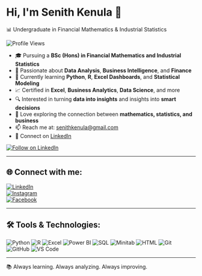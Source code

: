 # Hi, I'm Senith Kenula 👋  
📊 Undergraduate in Financial Mathematics & Industrial Statistics  

![Profile Views](https://komarev.com/ghpvc/?username=senithkenula&color=blue)

- 🎓 Pursuing a **BSc (Hons) in Financial Mathematics and Industrial Statistics**
- 💼 Passionate about **Data Analysis**, **Business Intelligence**, and **Finance**
- 🧠 Currently learning **Python**, **R**, **Excel Dashboards**, and **Statistical Modeling**
- 📈 Certified in **Excel**, **Business Analytics**, **Data Science**, and more
- 🔍 Interested in turning **data into insights** and insights into **smart decisions**
- 🧮 Love exploring the connection between **mathematics, statistics, and business**
- 📫 Reach me at: senithkenula@gmail.com  
- 🔗 Connect on [LinkedIn](https://linkedin.com/in/senithkenula)

[![Follow on LinkedIn](https://img.shields.io/badge/Follow%20on%20LinkedIn-0A66C2?style=flat&logo=linkedin&logoColor=white)](https://linkedin.com/comm/mynetwork/discovery-see-all?usecase=PEOPLE_FOLLOWS&followMember=senithkenula)


---

## 🌐 Connect with me:
[![LinkedIn](https://img.shields.io/badge/LinkedIn-%230077B5.svg?logo=linkedin&logoColor=white)](https://linkedin.com/in/senithkenula)  
[![Instagram](https://img.shields.io/badge/Instagram-%23E4405F.svg?logo=instagram&logoColor=white)](https://instagram.com/senithkenula)  
[![Facebook](https://img.shields.io/badge/Facebook-%231877F2.svg?logo=facebook&logoColor=white)](https://facebook.com/senithkenula)

---

## 🛠️ Tools & Technologies:
![Python](https://img.shields.io/badge/Python-3776AB?logo=python&logoColor=white)
![R](https://img.shields.io/badge/R-276DC3?logo=r&logoColor=white)
![Excel](https://img.shields.io/badge/Microsoft_Excel-217346?logo=microsoft-excel&logoColor=white)
![Power BI](https://img.shields.io/badge/Power_BI-F2C811?logo=powerbi&logoColor=black)
![SQL](https://img.shields.io/badge/SQL-4479A1?logo=postgresql&logoColor=white)
![Minitab](https://img.shields.io/badge/Minitab-005F86?logo=minitab&logoColor=white)
![HTML](https://img.shields.io/badge/HTML5-E34F26?logo=html5&logoColor=white)
![Git](https://img.shields.io/badge/Git-F05032?logo=git&logoColor=white)
![GitHub](https://img.shields.io/badge/GitHub-181717?logo=github&logoColor=white)
![VS Code](https://img.shields.io/badge/VS_Code-007ACC?logo=visual-studio-code&logoColor=white)

---

📚 Always learning. Always analyzing. Always improving.
